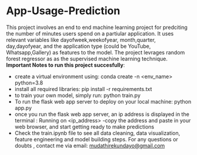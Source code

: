 # App-Usage-Prediction
This project involves an end to end machine learning project for predciting the number of minutes users spend on a partiular application.
It uses relevant variables like dayofweek,weekofyear, month,quarter, day,dayofyear, and the application type (could be YouTube, Whatsapp,Gallery) as features to the model. 
The project levrages random forest regressor as as the supervised machine learning technique. 
__Important Notes to run this  project succesfully__:
- create a virtual environment using: conda create -n <env_name> python=3.8
- install all required libraries: pip install -r requirements.txt
- to train your own model, simply run: python train.py
- To run the flask web app server to deploy on your local machine: python app.py
- once you run the flask web app server, an ip address is displayed in the terminal : Running on <ip_address>
-copy the address and paste in your web browser, and start getting ready to make predictions
- Check the train.ipynb file to see all data cleaning, data visualization, feature engineering and model building steps. For any questions or doubts , contact  me via email: mudathirekundayo@gmail.com

